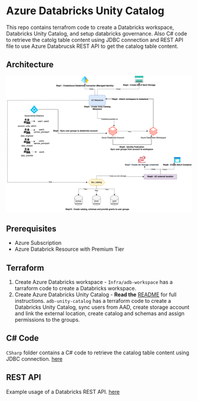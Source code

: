 # Azure Databricks Unity Catalog

This repo contains terrafrom code to create a Databricks workspace, Databricks Unity Catalog, and setup databricks governance. Also C# code to retrieve the catolg table content using JDBC connection and REST API file to use Azure Databrucsk REST API to get the catalog table content.

## Architecture

![UC Image](./Infra/uc.png)

## Prerequisites

- Azure Subscription
- Azure Databrick Resource with Premium Tier

## Terraform

1. Create Azure Databricks workspace - `Infra/adb-workspace` has a tarraform code to create a Databricks workspace.
2. Create Azure Databricks Unity Catalog - **Read the** [README](./Infra/README.md) for full instructions. `adb-unity-catalog` has a terraform code to create a Databricks Unity Catalog, sync users from AAD, create storage account and link the external location, create catalog and schemas and assign permissions to the groups.

## C# Code

`CSharp` folder contains a C# code to retrieve the catalog table content using JDBC connection. [here](Program.cs)

## REST API

Example usage of a Databricks REST API. [here](rest.rest)